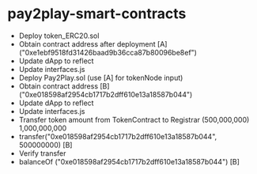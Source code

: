 # pay2play-smart-contracts

* Deploy token_ERC20.sol
* Obtain contract address after deployment [A] ("0xe1ebf9518fd31426baad9b36cca87b80096be8ef")
* Update dApp to reflect
* Update interfaces.js
* Deploy Pay2Play.sol (use [A] for tokenNode input)
* Obtain contract address [B] ("0xe018598af2954cb1717b2dff610e13a18587b044")
* Update dApp to reflect
* Update interfaces.js
* Transfer token amount from TokenContract to Registrar (500,000,000) 1,000,000,000
* transfer("0xe018598af2954cb1717b2dff610e13a18587b044", 500000000) [B]
* Verify transfer
* balanceOf ("0xe018598af2954cb1717b2dff610e13a18587b044") [B]

